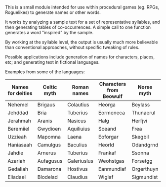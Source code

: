This is a small module intended for use within procedural games (eg. RPGs, Roguelikes) to generate names or other words.

It works by analyzing a sample text for a set of representative syllables, and then generating tables of co-occurrences. A simple call to one function generates a word "inspired" by the sample.

By working at the syllable level, the output is usually much more believable than conventional approaches, without specific tweaking of rules.

Possible applications include generation of names for characters, places, etc; and generating text in fictional languages.

Examples from some of the languages:

Names for deities | Celtic myth | Roman names | Characters from Beowulf | Norse myth
------------------|-------------|-------------|-------------------------|------------
Nehemel | Brigaus | Colautius | Heorga | Beylass
Jehddad | Bria | Tuberius | Eormeneca | Thunaerul
Jerahmah | Aranis | Nasicus | Halg | Herfjvi
Beremiiel | Gwydioen | Aquiliuius | Sceand | Frea
Uzzieah | Mapomna | Laena | Eoforgar | Skegbil
Haniasaah | Camulgus | Baculius | Heorld | Odandgrnd
Jahdie | Arnerus | Tuberius | Frankaf | Ssonna
Azariah | Aufagusus | Galeriuslus | Weohstgas | Forsetgg
Gedaliah | Damarona | Hostivus | Eanmundlaf | Orgerthuyn
Eliadael | Blodelad | Claudius | Wiglaf | Sigmundist 
